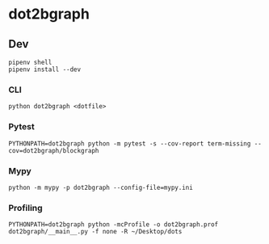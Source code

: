 # dot2bgraph

## Dev

```
pipenv shell
pipenv install --dev
```

### CLI

```
python dot2bgraph <dotfile>
```

### Pytest

```
PYTHONPATH=dot2bgraph python -m pytest -s --cov-report term-missing --cov=dot2bgraph/blockgraph
```

### Mypy

```
python -m mypy -p dot2bgraph --config-file=mypy.ini
```

### Profiling

```
PYTHONPATH=dot2bgraph python -mcProfile -o dot2bgraph.prof dot2bgraph/__main__.py -f none -R ~/Desktop/dots
```
